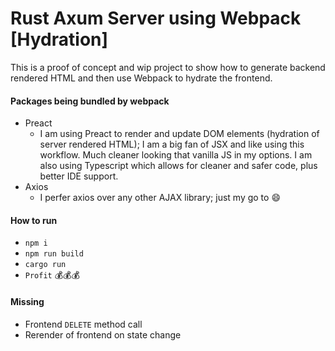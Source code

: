 # Rust Axum Server using Webpack [Hydration]

This is a proof of concept and wip project to show how to generate backend rendered HTML and then use Webpack to hydrate the frontend.

#### Packages being bundled by webpack

- Preact
  - I am using Preact to render and update DOM elements (hydration of server rendered HTML); I am a big fan of JSX and like using this workflow. Much cleaner looking that vanilla JS in my options. I am also using Typescript which allows for cleaner and safer code, plus better IDE support.
- Axios
  - I perfer axios over any other AJAX library; just my go to 😄

#### How to run

- `npm i`
- `npm run build`
- `cargo run`
- `Profit` 💰💰💰

#### Missing

- Frontend `DELETE` method call
- Rerender of frontend on state change
